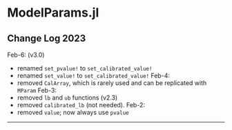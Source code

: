 # ModelParams.jl

## Change Log 2023

Feb-6: (v3.0)
- renamed `set_pvalue!` to `set_calibrated_value!`
- renamed `set_value!` to `set_calibrated_value!`
Feb-4:
- removed `CalArray`, which is rarely used and can be replicated with `MParam`
Feb-3:
- removed `lb` and `ub` functions (v2.3)
- removed `calibrated_lb` (not needed).
Feb-2:
- removed `value`; now always use `pvalue`


----------
